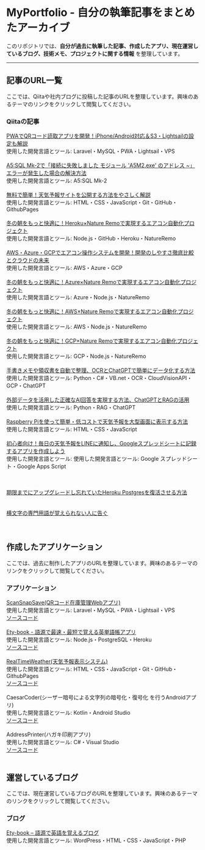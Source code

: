 # MyPortfolio - 自分の執筆記事をまとめたアーカイブ

このリポジトリでは、**自分が過去に執筆した記事、作成したアプリ、現在運営しているブログ、技術メモ、プロジェクトに関する情報** を整理しています。  

---

## 記事のURL一覧  

ここでは、Qiitaや社内ブログに投稿した記事のURLを整理しています。興味のあるテーマのリンクをクリックして閲覧してください。  

### Qiitaの記事  
[PWAでQRコード読取アプリを開発！iPhone/Android対応＆S3・Lightsailの設定も解説](https://qiita.com/nishifeoda/items/d7c8e2e6c6f21bd0bf2e)
<br>
使用した開発言語とツール: Laravel・MySQL・PWA・Lightsail・VPS
<br><br>
[A5:SQL Mk-2で「接続に失敗しました モジュール 'A5M2.exe' のアドレス ~」エラーが発生した場合の解決方法](https://qiita.com/nishifeoda/items/a28c394c2b60cdb796a7)
<br>
使用した開発言語とツール: A5:SQL Mk-2
<br><br>
[無料で簡単！天気予報サイトを公開する方法をやさしく解説](https://qiita.com/nishifeoda/items/de3e8b7081a9381c0ce7)
<br>
使用した開発言語とツール: HTML・CSS・JavaScript・Git・GitHub・GithubPages
<br><br>
[冬の朝をもっと快適に！Heroku×Nature Remoで実現するエアコン自動化プロジェクト](https://qiita.com/nishifeoda/items/25b62a3004774ed30278)
<br>
使用した開発言語とツール: Node.js・GitHub・Heroku・NatureRemo
<br><br>
[AWS・Azure・GCPでエアコン操作システムを開発！開発のしやすさ徹底比較とクラウドの未来](https://qiita.com/nishifeoda/items/ec47f93d62d7e03dcc3d)
<br>
使用した開発言語とツール: AWS・Azure・GCP
<br><br>
[冬の朝をもっと快適に！Azure×Nature Remoで実現するエアコン自動化プロジェクト](https://qiita.com/nishifeoda/items/a845c61f59980adf1f64)
<br>
使用した開発言語とツール: Azure・Node.js・NatureRemo
<br><br>
[冬の朝をもっと快適に！AWS×Nature Remoで実現するエアコン自動化プロジェクト](https://qiita.com/nishifeoda/items/d8ff4a5f10b1c3cce364)
<br>
使用した開発言語とツール: AWS・Node.js・NatureRemo
<br><br>
[冬の朝をもっと快適に！GCP×Nature Remoで実現するエアコン自動化プロジェクト](https://qiita.com/nishifeoda/items/9b5cc9ea3c748de65b8c)
<br>
使用した開発言語とツール: GCP・Node.js・NatureRemo
<br><br>
[手書きメモや領収書を自動で整理、OCRとChatGPTで簡単にデータ化する方法](https://qiita.com/nishifeoda/items/c1db897df5e53778d297)
<br>
使用した開発言語とツール: Python・C#・VB.net・OCR・CloudVisionAPI・GCP・ChatGPT
<br><br>
[外部データを活用した正確なAI回答を実現する方法、ChatGPTとRAGの活用](https://qiita.com/nishifeoda/items/a7299bad7faa0d6e0c6e)
<br>
使用した開発言語とツール: Python・RAG・ChatGPT
<br><br>
[Raspberry Piを使って簡単・低コストで天気予報を大型画面に表示する方法](https://qiita.com/nishifeoda/items/6d7fecb8dcc4c3bbad21)
<br>
使用した開発言語とツール: HTML・CSS・JavaScript
<br><br>
[初心者向け！毎日の天気予報をLINEに通知し、Googleスプレッドシートに記録するアプリを作成しよう](https://qiita.com/nishifeoda/items/7e458b261111f201c724)
<br>
使用した開発言語とツール: 使用した開発言語とツール: Google スプレッドシート・Google Apps Script

<br><br>
[期限までにアップグレードし忘れていたHeroku Postgresを復活させる方法](https://qiita.com/nishifeoda/items/3e6953d1ce307e76213b)
<br>
<br><br>
[横文字の専門用語が覚えられない人に告ぐ](https://qiita.com/nishifeoda/items/60eecdf2496a7c87452d)
<br>
<br><br>

## 作成したアプリケーション
ここでは、過去に制作したアプリのURLを整理しています。興味のあるテーマのリンクをクリックして閲覧してください。
### アプリケーション
[ScanSnapSave(QRコード在庫管理Webアプリ)](https://scansnapsave.com/)
<br>
使用した開発言語とツール: Laravel・MySQL・PWA・Lightsail・VPS
<br>
[ソースコード](https://github.com/Nakkinakki55/Scan_Snap_Save)
<br><br>
[Ety-book - 語源で最速・最短で覚える英単語帳アプリ](https://ety-book.herokuapp.com/)
<br>
使用した開発言語とツール: Node.js・PostgreSQL・Heroku
<br>
[ソースコード](https://github.com/Nakkinakki55/Ety_book)
<br><br>
[RealTimeWeather(天気予報表示システム)](https://nakkinakki55.github.io/real-time-weather/real-time-weather.html)
<br>
使用した開発言語とツール: HTML・CSS・JavaScript・Git・GitHub・GithubPages
<br>
[ソースコード](https://github.com/Nakkinakki55/real-time-weather)
<br><br>
CaesarCoder(シーザー暗号による文字列の暗号化・復号化 を行うAndroidアプリ)
<br>
使用した開発言語とツール: Kotlin・Android Studio
<br>
[ソースコード](https://github.com/Nakkinakki55/CaesarCoder)
<br><br>
AddressPrinter(ハガキ印刷アプリ)
<br>
使用した開発言語とツール: C#・Visual Studio
<br>
[ソースコード](https://github.com/Nakkinakki55/AddressPrinter)
<br><br>

## 運営しているブログ
ここでは、現在運営しているブログのURLを整理しています。興味のあるテーマのリンクをクリックして閲覧してください。
### ブログ
[Ety-book – 語源で英語を覚えるブログ](https://ety-book.com/)
<br>
使用した開発言語とツール: WordPress・HTML・CSS・JavaScript・PHP


